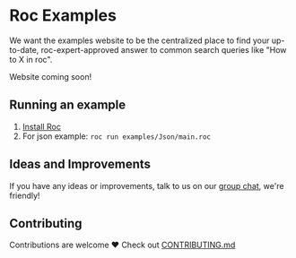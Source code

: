 # Roc Examples

We want the examples website to be the centralized place to find your up-to-date, roc-expert-approved answer to common search queries like "How to X in roc".

Website coming soon!

## Running an example

1. [Install Roc](https://github.com/roc-lang/roc/tree/main/getting_started#installation)
2. For json example: `roc run examples/Json/main.roc`

## Ideas and Improvements

If you have any ideas or improvements, talk to us on our [group chat](https://roc.zulipchat.com/), we're friendly!

## Contributing

Contributions are welcome :heart:
Check out [CONTRIBUTING.md](CONTRIBUTING.md)
